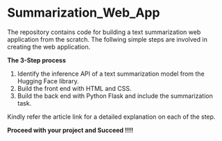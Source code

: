 # Summarization_Web_App
The repository contains code for building a text summarization web application from the scratch. The follwing simple steps are involved in creating the web application.

**The 3-Step process**
1. Identify the inference API of a text summarization model from the Hugging Face library.
2. Build the front end with HTML and CSS.
3. Build the back end with Python Flask and include the summarization task.

Kindly refer the article link for a detailed explanation on each of the step.

**Proceed with your project and Succeed !!!!**


